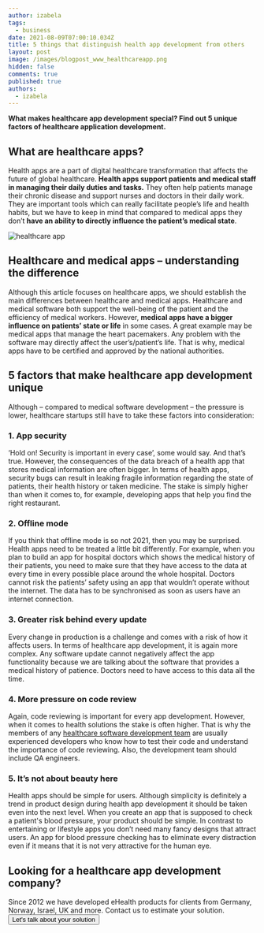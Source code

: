 ```yaml
---
author: izabela
tags:
  - business
date: 2021-08-09T07:00:10.034Z
title: 5 things that distinguish health app development from others
layout: post
image: /images/blogpost_www_healthcareapp.png
hidden: false
comments: true
published: true
authors:
  - izabela
---
```

**What makes healthcare app development special? Find out 5 unique factors of healthcare application development.**

## What are healthcare apps?

Health apps are a part of digital healthcare transformation that affects the future of global healthcare. **Health apps support patients and medical staff in managing their daily duties and tasks.** They often help patients manage their chronic disease and support nurses and doctors in their daily work. They are important tools which can really facilitate people’s life and health habits, but we have to keep in mind that compared to medical apps they don’t **have an ability to directly influence the patient’s medical state**.

![healthcare app](/images/healthcare_in_post5.png)

## Healthcare and medical apps – understanding the difference

Although this article focuses on healthcare apps, we should establish the main differences between healthcare and medical apps. Healthcare and medical software both support the well-being of the patient and the efficiency of medical workers. However, **medical apps have a bigger influence on patients’ state or life** in some cases. A great example may be medical apps that manage the heart pacemakers. Any problem with the software may directly affect the user’s/patient’s life. That is why, medical apps have to be certified and approved by the national authorities.

## 5 factors that make healthcare app development unique

Although – compared to medical software development – the pressure is lower, healthcare startups still have to take these factors into consideration:

### 1. App security

‘Hold on! Security is important in every case’, some would say. And that’s true. However, the consequences of the data breach of a health app that stores medical information are often bigger. In terms of health apps, security bugs can result in leaking fragile information regarding the state of patients, their health history or taken medicine. The stake is simply higher than when it comes to, for example, developing apps that help you find the right restaurant.

### 2. Offline mode

If you think that offline mode is so not 2021, then you may be surprised. Health apps need to be treated a little bit differently. For example, when you plan to build an app for hospital doctors which shows the medical history of their patients, you need to make sure that they have access to the data at every time in every possible place around the whole hospital. Doctors cannot risk the patients’ safety using an app that wouldn’t operate without the internet. The data has to be synchronised as soon as users have an internet connection.

### 3. Greater risk behind every update

Every change in production is a challenge and comes with a risk of how it affects users. In terms of healthcare app development, it is again more complex. Any software update cannot negatively affect the app functionality because we are talking about the software that provides a medical history of patience. Doctors need to have access to this data all the time.

### 4. More pressure on code review

Again, code reviewing is important for every app development. However, when it comes to health solutions the stake is often higher. That is why the members of any [healthcare software development team](/blog/how-to-develop-a-healthcare-app-startup-owner-perspective) are usually experienced developers who know how to test their code and understand the importance of code reviewing. Also, the development team should include QA engineers.

### 5. It’s not about beauty here

Health apps should be simple for users. Although simplicity is definitely a trend in product design during health app development it should be taken even into the next level. When you create an app that is supposed to check a patient's blood pressure, your product should be simple. In contrast to entertaining or lifestyle apps you don’t need many fancy designs that attract users. An app for blood pressure checking has to eliminate every distraction even if it means that it is not very attractive for the human eye.

<div class='block-button'><h2>Looking for a healthcare app development company?</h2><div>Since 2012 we have developed eHealth products for clients from Germany, Norway, Israel, UK and more. Contact us to estimate your solution.</div><a href="/start-project"><button>Let's talk about your solution</button></a></div>
